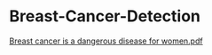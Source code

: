 # Breast-Cancer-Detection
[Breast cancer is a dangerous disease for women.pdf](https://github.com/adrija9876/Breast-Cancer-Detection/files/10777984/Breast.cancer.is.a.dangerous.disease.for.women.pdf)
